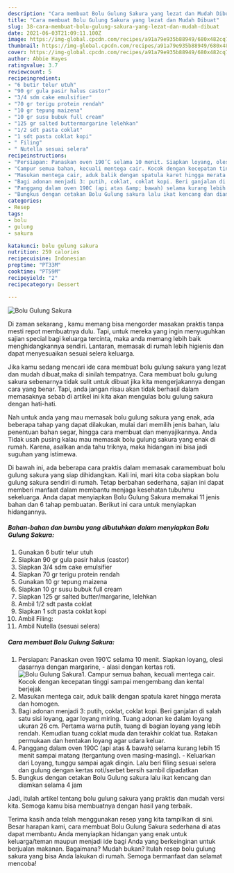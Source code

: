 ```yaml
---
description: "Cara membuat Bolu Gulung Sakura yang lezat dan Mudah Dibuat"
title: "Cara membuat Bolu Gulung Sakura yang lezat dan Mudah Dibuat"
slug: 38-cara-membuat-bolu-gulung-sakura-yang-lezat-dan-mudah-dibuat
date: 2021-06-03T21:09:11.100Z
image: https://img-global.cpcdn.com/recipes/a91a79e935b88949/680x482cq70/bolu-gulung-sakura-foto-resep-utama.jpg
thumbnail: https://img-global.cpcdn.com/recipes/a91a79e935b88949/680x482cq70/bolu-gulung-sakura-foto-resep-utama.jpg
cover: https://img-global.cpcdn.com/recipes/a91a79e935b88949/680x482cq70/bolu-gulung-sakura-foto-resep-utama.jpg
author: Abbie Hayes
ratingvalue: 3.7
reviewcount: 5
recipeingredient:
- "6 butir telur utuh"
- "90 gr gula pasir halus castor"
- "3/4 sdm cake emulsifier"
- "70 gr terigu protein rendah"
- "10 gr tepung maizena"
- "10 gr susu bubuk full cream"
- "125 gr salted buttermargarine lelehkan"
- "1/2 sdt pasta coklat"
- "1 sdt pasta coklat kopi"
- " Filing"
- " Nutella sesuai selera"
recipeinstructions:
- "Persiapan: Panaskan oven 190’C selama 10 menit. Siapkan loyang, olesi dasarnya dengan margarine, alasi dengan kertas roti."
- "Campur semua bahan, kecuali mentega cair. Kocok dengan kecepatan tinggi sampai mengembang dan kental berjejak"
- "Masukan mentega cair, aduk balik dengan spatula karet hingga merata dan homogen."
- "Bagi adonan menjadi 3: putih, coklat, coklat kopi. Beri ganjalan di salah satu sisi loyang, agar loyang miring. Tuang adonan ke dalam loyang ukuran 26 cm. Pertama warna putih, tuang di bagian loyang yang lebih rendah. Kemudian tuang coklat muda dan terakhir coklat tua. Ratakan permukaan dan hentakan loyang agar udara keluar."
- "Panggang dalam oven 190C (api atas &amp; bawah) selama kurang lebih 15 menit sampai matang (tergantung oven masing-masing). Keluarkan dari Loyang, tunggu sampai agak dingin. Lalu beri filing sesuai selera dan gulung dengan kertas roti/serbet bersih sambil dipadatkan"
- "Bungkus dengan cetakan Bolu Gulung sakura lalu ikat kencang dan diamkan selama 4 jam"
categories:
- Resep
tags:
- bolu
- gulung
- sakura

katakunci: bolu gulung sakura 
nutrition: 259 calories
recipecuisine: Indonesian
preptime: "PT33M"
cooktime: "PT59M"
recipeyield: "2"
recipecategory: Dessert

---
```



![Bolu Gulung Sakura](https://img-global.cpcdn.com/recipes/a91a79e935b88949/680x482cq70/bolu-gulung-sakura-foto-resep-utama.jpg)

Di zaman  sekarang , kamu memang bisa mengorder masakan praktis tanpa mesti repot membuatnya dulu. Tapi, untuk mereka yang ingin menyuguhkan sajian special bagi keluarga tercinta, maka anda memang lebih baik menghidangkannya sendiri. Lantaran, memasak di rumah lebih higienis dan dapat menyesuaikan sesuai selera keluarga.

Jika kamu sedang mencari ide cara membuat bolu gulung sakura yang lezat dan mudah dibuat,maka di sinilah tempatnya. Cara membuat bolu gulung sakura  sebenarnya tidak sulit untuk dibuat jika kita mengerjakannya dengan cara yang benar. Tapi, anda jangan risau akan tidak berhasil dalam memasaknya 
sebab di artikel ini kita akan mengulas bolu gulung sakura dengan hati-hati.  



Nah untuk anda yang mau memasak bolu gulung sakura yang enak, ada beberapa tahap yang dapat dilakukan, mulai dari memilih jenis bahan, lalu penentuan bahan segar, hingga cara membuat dan menyajikannya. Anda Tidak usah pusing kalau mau memasak bolu gulung sakura yang enak di rumah. Karena, asalkan anda  tahu triknya, maka hidangan ini bisa jadi suguhan yang istimewa.

Di bawah ini, ada beberapa cara praktis  dalam memasak caramembuat bolu gulung sakura yang siap dihidangkan. Kali ini, mari kita coba siapkan bolu gulung sakura sendiri di rumah. Tetap berbahan sederhana, sajian ini dapat memberi manfaat dalam membantu menjaga kesehatan tubuhmu sekeluarga. Anda dapat menyiapkan Bolu Gulung Sakura memakai 11 jenis bahan dan 6 tahap pembuatan. Berikut ini cara untuk menyiapkan hidangannya.

<!--inarticleads1-->

##### Bahan-bahan dan bumbu yang dibutuhkan dalam menyiapkan Bolu Gulung Sakura:

1. Gunakan 6 butir telur utuh
1. Siapkan 90 gr gula pasir halus (castor)
1. Siapkan 3/4 sdm cake emulsifier
1. Siapkan 70 gr terigu protein rendah
1. Gunakan 10 gr tepung maizena
1. Siapkan 10 gr susu bubuk full cream
1. Siapkan 125 gr salted butter/margarine, lelehkan
1. Ambil 1/2 sdt pasta coklat
1. Siapkan 1 sdt pasta coklat kopi
1. Ambil  Filing:
1. Ambil  Nutella (sesuai selera)




<!--inarticleads2-->

##### Cara membuat Bolu Gulung Sakura:

1. Persiapan: Panaskan oven 190’C selama 10 menit. Siapkan loyang, olesi dasarnya dengan margarine, - alasi dengan kertas roti.
<img src="https://img-global.cpcdn.com/steps/36b06ece1d3c4551/160x128cq70/bolu-gulung-sakura-langkah-memasak-1-foto.jpg" alt="Bolu Gulung Sakura">1. Campur semua bahan, kecuali mentega cair. Kocok dengan kecepatan tinggi sampai mengembang dan kental berjejak
1. Masukan mentega cair, aduk balik dengan spatula karet hingga merata dan homogen.
1. Bagi adonan menjadi 3: putih, coklat, coklat kopi. Beri ganjalan di salah satu sisi loyang, agar loyang miring. Tuang adonan ke dalam loyang ukuran 26 cm. Pertama warna putih, tuang di bagian loyang yang lebih rendah. Kemudian tuang coklat muda dan terakhir coklat tua. Ratakan permukaan dan hentakan loyang agar udara keluar.
1. Panggang dalam oven 190C (api atas &amp; bawah) selama kurang lebih 15 menit sampai matang (tergantung oven masing-masing). - Keluarkan dari Loyang, tunggu sampai agak dingin. Lalu beri filing sesuai selera dan gulung dengan kertas roti/serbet bersih sambil dipadatkan
1. Bungkus dengan cetakan Bolu Gulung sakura lalu ikat kencang dan diamkan selama 4 jam




Jadi, itulah artikel tentang  bolu gulung sakura  yang praktis dan mudah versi kita. Semoga kamu bisa membuatnya dengan hasil yang terbaik. 

Terima kasih anda telah menggunakan resep yang kita tampilkan di sini. Besar harapan kami, cara membuat  Bolu Gulung Sakura sederhana di atas dapat membantu Anda menyiapkan hidangan yang enak untuk keluarga/teman maupun menjadi ide bagi Anda yang berkeinginan untuk berjualan makanan. Bagaimana? Mudah bukan? Itulah resep bolu gulung sakura yang bisa Anda lakukan di rumah. Semoga bermanfaat dan selamat mencoba!

